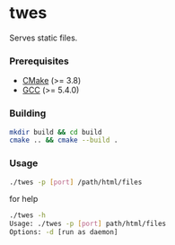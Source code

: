 # twes
Serves static files.
### Prerequisites
+ [CMake](http://www.cmake.org "CMake project page") (>= 3.8)
+ [GCC](http://gcc.gnu.org "GCC home") (>= 5.4.0)
### Building
```bash
mkdir build && cd build
cmake .. && cmake --build .
```
### Usage
```bash
./twes -p [port] /path/html/files
```
for help
```bash
./twes -h
Usage: ./twes -p [port] path/html/files
Options: -d [run as daemon]

```
